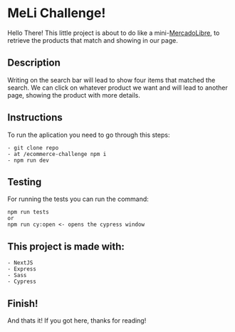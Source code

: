 # MeLi Challenge!

Hello There! This little project is about to do like a mini-[MercadoLibre](https://www.mercadolibre.com.ar/), to retrieve the products that match and showing in our page.

## Description

Writing on the search bar will lead to show four items that matched the search.
We can click on whatever product we want and will lead to another page, showing the product
with more details.

## Instructions

To run the aplication you need to go through this steps:

```
- git clone repo
- at /ecommerce-challenge npm i
- npm run dev
```

## Testing

For running the tests you can run the command:

```
npm run tests
or
npm run cy:open <- opens the cypress window
```

## This project is made with:

```
- NextJS
- Express
- Sass
- Cypress
```

## Finish!

And thats it! If you got here, thanks for reading!
